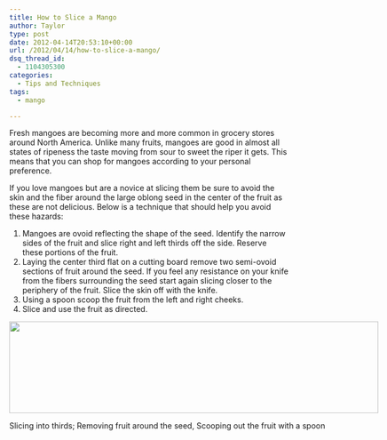 ```yaml
---
title: How to Slice a Mango
author: Taylor
type: post
date: 2012-04-14T20:53:10+00:00
url: /2012/04/14/how-to-slice-a-mango/
dsq_thread_id:
  - 1104305300
categories:
  - Tips and Techniques
tags:
  - mango

---
```

Fresh mangoes are becoming more and more common in grocery stores around North America. Unlike many fruits, mangoes are good in almost all states of ripeness the taste moving from sour to sweet the riper it gets. This means that you can shop for mangoes according to your personal preference.

If you love mangoes but are a novice at slicing them be sure to avoid the skin and the fiber around the large oblong seed in the center of the fruit as these are not delicious. Below is a technique that should help you avoid these hazards:

  1. Mangoes are ovoid reflecting the shape of the seed. Identify the narrow sides of the fruit and slice right and left thirds off the side. Reserve these portions of the fruit.
  2. Laying the center third flat on a cutting board remove two semi-ovoid sections of fruit around the seed. If you feel any resistance on your knife from the fibers surrounding the seed start again slicing closer to the periphery of the fruit. Slice the skin off with the knife.
  3. Using a spoon scoop the fruit from the left and right cheeks.
  4. Slice and use the fruit as directed.

<div id="attachment_566" style="width: 675px" class="wp-caption aligncenter">
  <a href="{{% mediaroot %}}uploads/2012/04/how-to-cut-a-mango.png" rel="lightbox[523]"><img class="size-full wp-image-566 " title="how to cut a mango" src="{{% mediaroot %}}uploads/2012/04/how-to-cut-a-mango.png" alt="" width="665" height="165" srcset="{{% mediaroot %}}uploads/2012/04/how-to-cut-a-mango-300x74.png 300w, {{% mediaroot %}}uploads/2012/04/how-to-cut-a-mango-500x124.png 500w, {{% mediaroot %}}uploads/2012/04/how-to-cut-a-mango.png 665w" sizes="(max-width: 665px) 100vw, 665px" /></a>
  
  <p class="wp-caption-text">
    Slicing into thirds; Removing fruit around the seed, Scooping out the fruit with a spoon
  </p>
</div>

&nbsp;